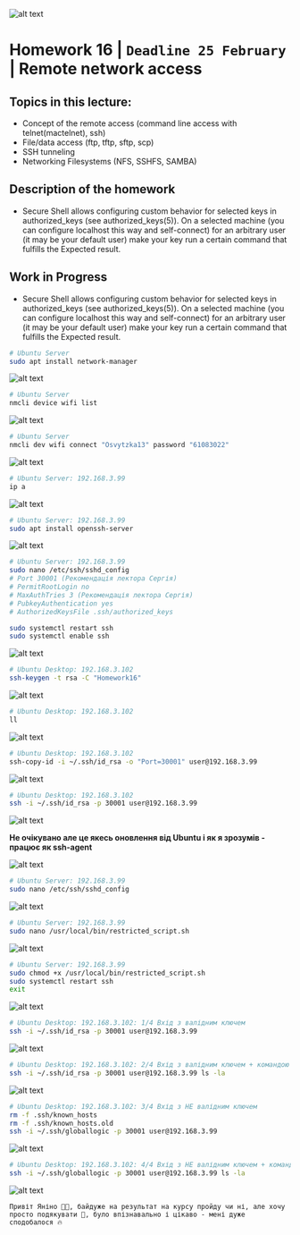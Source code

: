 ![alt text](screen/logo.png)
# Homework 16 | `Deadline 25 February` | Remote network access
## Topics in this lecture:
- Concept of the remote access
    (command line access with telnet(mactelnet), ssh)
- File/data access
    (ftp, tftp, sftp, scp)
- SSH tunneling
- Networking Filesystems
    (NFS, SSHFS, SAMBA)


## Description of the homework
- Secure Shell allows configuring custom behavior for selected keys in authorized_keys (see authorized_keys(5)). On a selected machine (you can configure localhost this way and self-connect) for an arbitrary user (it may be your default user) make your key run a certain command that fulfills the Expected result.


## Work in Progress
- Secure Shell allows configuring custom behavior for selected keys in authorized_keys (see authorized_keys(5)). On a selected machine (you can configure localhost this way and self-connect) for an arbitrary user (it may be your default user) make your key run a certain command that fulfills the Expected result.

``` Bash
# Ubuntu Server
sudo apt install network-manager
```

![alt text](screen/image.png)

``` Bash
# Ubuntu Server
nmcli device wifi list
```

![alt text](screen/image-1.png)

``` Bash
# Ubuntu Server
nmcli dev wifi connect "Osvytzka13" password "61083022"
```

![alt text](screen/image-2.png)

``` Bash
# Ubuntu Server: 192.168.3.99
ip a
```

![alt text](screen/image-3.png)

``` Bash
# Ubuntu Server: 192.168.3.99
sudo apt install openssh-server
```

![alt text](screen/image-4.png)

``` Bash
# Ubuntu Server: 192.168.3.99
sudo nano /etc/ssh/sshd_config
# Port 30001 (Рекомендація лектора Сергія)
# PermitRootLogin no
# MaxAuthTries 3 (Рекомендація лектора Сергія)
# PubkeyAuthentication yes
# AuthorizedKeysFile .ssh/authorized_keys

sudo systemctl restart ssh
sudo systemctl enable ssh
```

![alt text](screen/image-5.png)

``` Bash
# Ubuntu Desktop: 192.168.3.102
ssh-keygen -t rsa -C "Homework16"
```

![alt text](screen/image-6.png)

``` Bash
# Ubuntu Desktop: 192.168.3.102
ll
```

![alt text](screen/image-7.png)

``` Bash
# Ubuntu Desktop: 192.168.3.102
ssh-copy-id -i ~/.ssh/id_rsa -o "Port=30001" user@192.168.3.99
```

![alt text](screen/image-8.png)

``` Bash
# Ubuntu Desktop: 192.168.3.102
ssh -i ~/.ssh/id_rsa -p 30001 user@192.168.3.99
```

![alt text](screen/image-9.png)

**Не очікувано але це якесь оновлення від Ubuntu і як я зрозумів - працює як ssh-agent**

![alt text](screen/image-10.png)

``` Bash
# Ubuntu Server: 192.168.3.99
sudo nano /etc/ssh/sshd_config
```

![alt text](screen/image-11.png)

``` Bash
# Ubuntu Server: 192.168.3.99
sudo nano /usr/local/bin/restricted_script.sh
```

![alt text](screen/image-12.png)

``` Bash
# Ubuntu Server: 192.168.3.99
sudo chmod +x /usr/local/bin/restricted_script.sh
sudo systemctl restart ssh
exit
```

![alt text](screen/image-13.png)

``` Bash
# Ubuntu Desktop: 192.168.3.102: 1/4 Вхід з валідним ключем
ssh -i ~/.ssh/id_rsa -p 30001 user@192.168.3.99
```

![alt text](screen/image-14.png)

``` Bash
# Ubuntu Desktop: 192.168.3.102: 2/4 Вхід з валідним ключем + командою
ssh -i ~/.ssh/id_rsa -p 30001 user@192.168.3.99 ls -la
```

![alt text](screen/image-15.png)

``` Bash
# Ubuntu Desktop: 192.168.3.102: 3/4 Вхід з НЕ валідним ключем
rm -f .ssh/known_hosts
rm -f .ssh/known_hosts.old
ssh -i ~/.ssh/globallogic -p 30001 user@192.168.3.99
```

![alt text](screen/image-16.png)

``` Bash
# Ubuntu Desktop: 192.168.3.102: 4/4 Вхід з НЕ валідним ключем + командою
ssh -i ~/.ssh/globallogic -p 30001 user@192.168.3.99 ls -la
```

![alt text](screen/image-17.png)

```
Привіт Яніно 👋🏼, байдуже на результат на курсу пройду чи ні, але хочу просто подякувати 🤗, було впізнавально і цікаво - мені дуже сподобалося 🔥
```